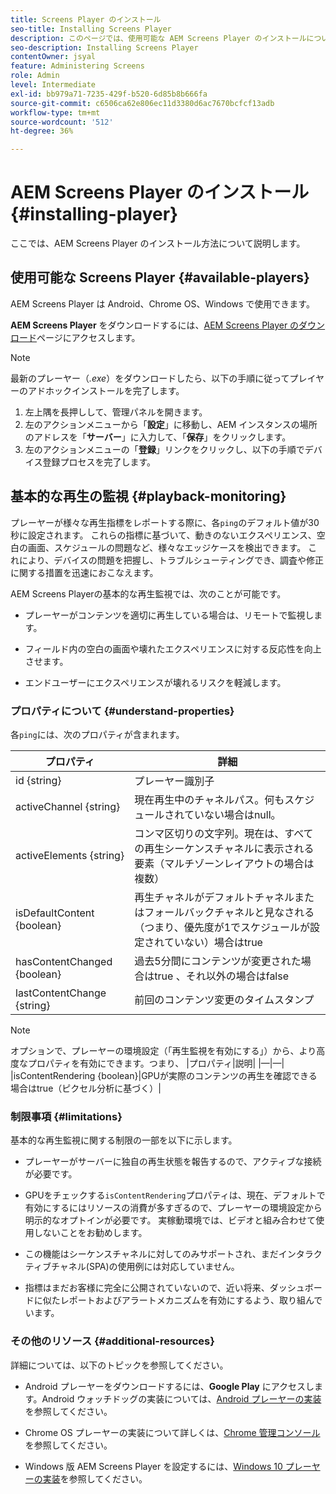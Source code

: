 ```yaml
---
title: Screens Player のインストール
seo-title: Installing Screens Player
description: このページでは、使用可能な AEM Screens Player のインストールについて説明します。
seo-description: Installing Screens Player
contentOwner: jsyal
feature: Administering Screens
role: Admin
level: Intermediate
exl-id: bb979a71-7235-429f-b520-6d85b8b666fa
source-git-commit: c6506ca62e806ec11d3380d6ac7670bcfcf13adb
workflow-type: tm+mt
source-wordcount: '512'
ht-degree: 36%

---
```


# AEM Screens Player のインストール {#installing-player}

ここでは、AEM Screens Player のインストール方法について説明します。

## 使用可能な Screens Player {#available-players}

AEM Screens Player は Android、Chrome OS、Windows で使用できます。

**AEM Screens Player** をダウンロードするには、[AEM Screens Player のダウンロード](https://download.macromedia.com/screens/)ページにアクセスします。

>[!NOTE]
>
>最新のプレーヤー（*.exe*）をダウンロードしたら、以下の手順に従ってプレイヤーのアドホックインストールを完了します。
>
>1. 左上隅を長押しして、管理パネルを開きます。
>1. 左のアクションメニューから「**設定**」に移動し、AEM インスタンスの場所のアドレスを「**サーバー**」に入力して、「**保存**」をクリックします。
>1. 左のアクションメニューの「**登録**」リンクをクリックし、以下の手順でデバイス登録プロセスを完了します。


## 基本的な再生の監視 {#playback-monitoring}

プレーヤーが様々な再生指標をレポートする際に、各`ping`のデフォルト値が30秒に設定されます。 これらの指標に基づいて、動きのないエクスペリエンス、空白の画面、スケジュールの問題など、様々なエッジケースを検出できます。 これにより、デバイスの問題を把握し、トラブルシューティングでき、調査や修正に関する措置を迅速におこなえます。

AEM Screens Playerの基本的な再生監視では、次のことが可能です。

* プレーヤーがコンテンツを適切に再生している場合は、リモートで監視します。

* フィールド内の空白の画面や壊れたエクスペリエンスに対する反応性を向上させます。

* エンドユーザーにエクスペリエンスが壊れるリスクを軽減します。

### プロパティについて {#understand-properties}

各`ping`には、次のプロパティが含まれます。

| プロパティ | 詳細 |
|---|---|
| id {string} | プレーヤー識別子 |
| activeChannel {string} | 現在再生中のチャネルパス。何もスケジュールされていない場合はnull。 |
| activeElements {string} | コンマ区切りの文字列。現在は、すべての再生シーケンスチャネルに表示される要素（マルチゾーンレイアウトの場合は複数） |
| isDefaultContent {boolean} | 再生チャネルがデフォルトチャネルまたはフォールバックチャネルと見なされる（つまり、優先度が1でスケジュールが設定されていない）場合はtrue |
| hasContentChanged {boolean} | 過去5分間にコンテンツが変更された場合はtrue 、それ以外の場合はfalse |
| lastContentChange {string} | 前回のコンテンツ変更のタイムスタンプ |

>[!NOTE]
>オプションで、プレーヤーの環境設定（「再生監視を有効にする」）から、より高度なプロパティを有効にできます。つまり、
>|プロパティ|説明|
>|—|—|
>|isContentRendering {boolean}|GPUが実際のコンテンツの再生を確認できる場合はtrue（ピクセル分析に基づく）|

### 制限事項 {#limitations}

基本的な再生監視に関する制限の一部を以下に示します。

* プレーヤーがサーバーに独自の再生状態を報告するので、アクティブな接続が必要です。

* GPUをチェックする`isContentRendering`プロパティは、現在、デフォルトで有効にするにはリソースの消費が多すぎるので、プレーヤーの環境設定から明示的なオプトインが必要です。 実稼動環境では、ビデオと組み合わせて使用しないことをお勧めします。

* この機能はシーケンスチャネルに対してのみサポートされ、まだインタラクティブチャネル(SPA)の使用例には対応していません。

* 指標はまだお客様に完全に公開されていないので、近い将来、ダッシュボードに似たレポートおよびアラートメカニズムを有効にするよう、取り組んでいます。

### その他のリソース {#additional-resources}

詳細については、以下のトピックを参照してください。

* Android プレーヤーをダウンロードするには、**Google Play** にアクセスします。Android ウォッチドッグの実装については、[Android プレーヤーの実装](implementing-android-player.md)を参照してください。

* Chrome OS プレーヤーの実装について詳しくは、[Chrome 管理コンソール](implementing-chrome-os-player.md)を参照してください。

* Windows 版 AEM Screens Player を設定するには、[Windows 10 プレーヤーの実装](implementing-windows-player.md)を参照してください。
